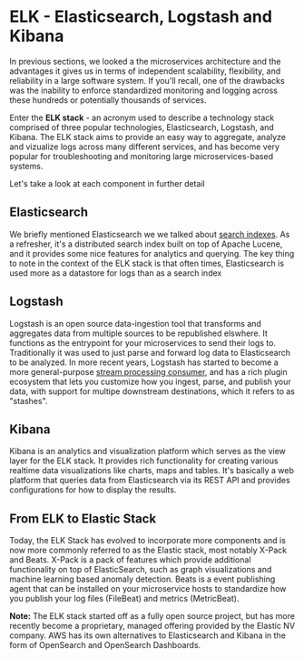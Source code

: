 # ELK - Elasticsearch, Logstash and Kibana

In previous sections, we looked a the microservices architecture and the advantages it gives us in terms of independent scalability, flexibility, and reliability in a large software system. If you'll recall, one of the drawbacks was the inability to enforce standardized monitoring and logging across these hundreds or potentially thousands of services.

Enter the **ELK stack** - an acronym used to describe a technology stack comprised of three popular technologies, Elasticsearch, Logstash, and Kibana. The ELK stack aims to provide an easy way to aggregate, analyze and vizualize logs across many different services, and has become very popular for troubleshooting and monitoring large microservices-based systems.

Let's take a look at each component in further detail

## Elasticsearch

We briefly mentioned Elasticsearch we we talked about [search indexes](/topic/10_specialized_data_stores_indexes?subtopic=01_search_indexes). As a refresher, it's a distributed search index built on top of Apache Lucene, and it provides some nice features for analytics and querying. The key thing to note in the context of the ELK stack is that often times, Elasticsearch is used more as a datastore for logs than as a search index

## Logstash

Logstash is an open source data-ingestion tool that transforms and aggregates data from multiple sources to be republished elswhere. It functions as the entrypoint for your microservices to send their logs to. Traditionally it was used to just parse and forward log data to Elasticsearch to be analyzed. In more recent years, Logstash has started to become a more general-purpose [stream processing consumer](/topic/09_stream_processing), and has a rich plugin ecosystem that lets you customize how you ingest, parse, and publish your data, with support for multipe downstream destinations, which it refers to as "stashes".

## Kibana

Kibana is an analytics and visualization platform which serves as the view layer for the ELK stack. It provides rich functionality for creating various realtime data visualizations like charts, maps and tables. It's basically a web platform that queries data from Elasticsearch via its REST API and provides configurations for how to display the results.

## From ELK to Elastic Stack

Today, the ELK Stack has evolved to incorporate more components and is now more commonly referred to as the Elastic stack, most notably X-Pack and Beats. X-Pack is a pack of features which provide additional functionality on top of ElasticSearch, such as graph visualizations and machine learning based anomaly detection. Beats is a event publishing agent that can be installed on your microservice hosts to standardize how you publish your log files (FileBeat) and metrics (MetricBeat).

**Note:** The ELK stack started off as a fully open source project, but has more recently become a proprietary, managed offering provided by the Elastic NV company. AWS has its own alternatives to Elasticsearch and Kibana in the form of OpenSearch and OpenSearch Dashboards.
